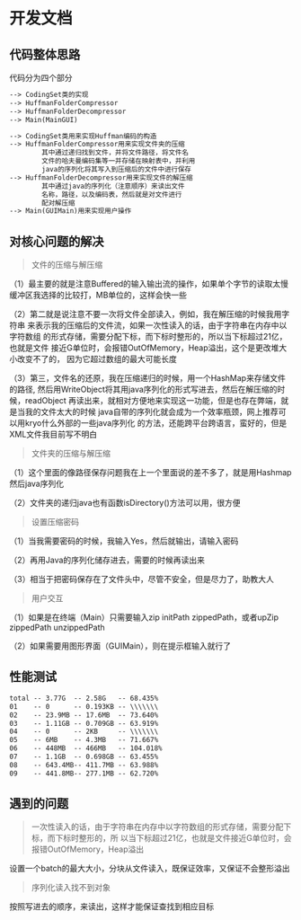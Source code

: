 # 开发文档

## 代码整体思路
代码分为四个部分
```dtd
--> CodingSet类的实现
--> HuffmanFolderCompressor
--> HuffmanFolderDecompressor
--> Main(MainGUI)
```

```dtd
--> CodingSet类用来实现Huffman编码的构造
--> HuffmanFolderCompressor用来实现文件夹的压缩
        其中通过递归找到文件，并将文件路径，将文件名
        文件的哈夫曼编码集等一并存储在映射表中，并利用
        java的序列化将其写入到压缩后的文件中进行保存
--> HuffmanFolderDecompressor用来实现文件的解压缩
        其中通过java的序列化（注意顺序）来读出文件
        名称，路径，以及编码表，然后就是对文件进行
        配对解压缩
--> Main(GUIMain)用来实现用户操作
```

## 对核心问题的解决

>文件的压缩与解压缩 

（1）最主要的就是注意Buffered的输入输出流的操作，如果单个字节的读取太慢
缓冲区我选择的比较打，MB单位的，这样会快一些

（2）第二就是说注意不要一次将文件全部读入，例如，我在解压缩的时候我用字符串
来表示我的压缩后的文件流，如果一次性读入的话，由于字符串在内存中以字符数组
的形式存储，需要分配下标，而下标时整形的，所以当下标超过21亿，也就是文件
接近G单位时，会报错OutOfMemory，Heap溢出，这个是更改堆大小改变不了的，
因为它超过数组的最大可能长度

（3）第三，文件名的还原，我在压缩递归的时候，用一个HashMap来存储文件的路径,
然后用WriteObject将其用java序列化的形式写进去，然后在解压缩的时候，readObject
再读出来，就相对方便地来实现这一功能，但是也存在弊端，就是当我的文件太大的时候
java自带的序列化就会成为一个效率瓶颈，网上推荐可以用kryo什么外部的一些java序列化
的方法，还能跨平台跨语言，蛮好的，但是XML文件我目前写不明白


>文件夹的压缩与解压缩

（1）这个里面的像路径保存问题我在上一个里面说的差不多了，就是用Hashmap然后java序列化

（2）文件夹的递归java也有函数isDirectory()方法可以用，很方便

>设置压缩密码

（1）当我需要密码的时候，我输入Yes，然后就输出，请输入密码

（2）再用Java的序列化储存进去，需要的时候再读出来

（3）相当于把密码保存在了文件头中，尽管不安全，但是尽力了，助教大人

>用户交互

（1）如果是在终端（Main）只需要输入zip initPath zippedPath，或者upZip zippedPath unzippedPath

（2）如果需要用图形界面（GUIMain），则在提示框输入就行了


## 性能测试

```dtd
total -- 3.77G  -- 2.58G   -- 68.435%
01    -- 0      -- 0.193KB -- \\\\\\\
02    -- 23.9MB -- 17.6MB  -- 73.640%
03    -- 1.11GB -- 0.709GB -- 63.919%
04    -- 0      -- 2KB     -- \\\\\\\
05    -- 6MB    -- 4.3MB   -- 71.667%
06    -- 448MB  -- 466MB   -- 104.018%
07    -- 1.1GB  -- 0.698GB -- 63.455%
08    -- 643.4MB-- 411.7MB -- 63.988%
09    -- 441.8MB-- 277.1MB -- 62.720%
```

## 遇到的问题

>一次性读入的话，由于字符串在内存中以字符数组的形式存储，需要分配下标，而下标时整形的，所
以当下标超过21亿，也就是文件接近G单位时，会报错OutOfMemory，Heap溢出

设置一个batch的最大大小，分块从文件读入，既保证效率，又保证不会整形溢出

>序列化读入找不到对象

按照写进去的顺序，来读出，这样才能保证查找到相应目标